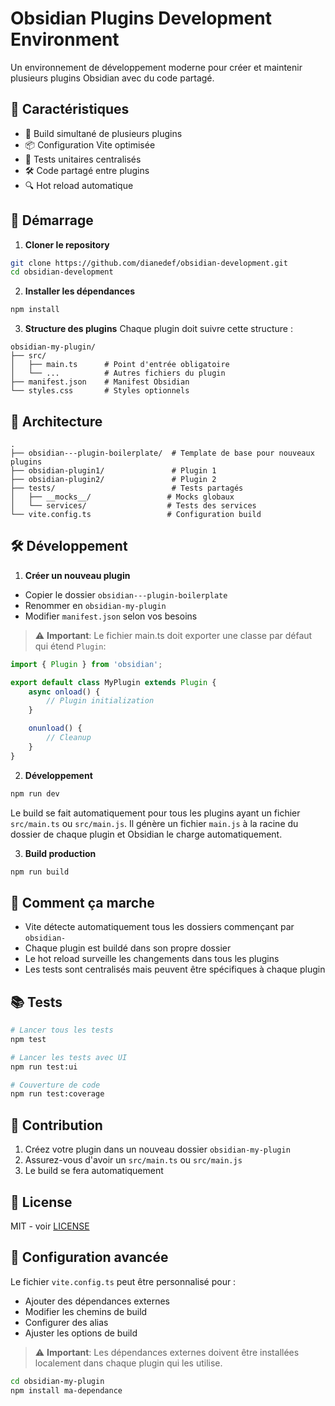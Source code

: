 # Obsidian Plugins Development Environment

Un environnement de développement moderne pour créer et maintenir plusieurs plugins Obsidian avec du code partagé.

## 🌟 Caractéristiques

- 🔄 Build simultané de plusieurs plugins
- 📦 Configuration Vite optimisée
- 🧪 Tests unitaires centralisés
- 🛠 Code partagé entre plugins
- 🔍 Hot reload automatique

## 🚀 Démarrage

1. **Cloner le repository**
```bash
git clone https://github.com/dianedef/obsidian-development.git
cd obsidian-development
```

2. **Installer les dépendances**
```bash
npm install
```

3. **Structure des plugins**
Chaque plugin doit suivre cette structure :
```
obsidian-my-plugin/
├── src/
│   ├── main.ts      # Point d'entrée obligatoire
│   └── ...          # Autres fichiers du plugin
├── manifest.json    # Manifest Obsidian
└── styles.css       # Styles optionnels
```

## 📁 Architecture

```
.
├── obsidian---plugin-boilerplate/  # Template de base pour nouveaux plugins
├── obsidian-plugin1/               # Plugin 1
├── obsidian-plugin2/               # Plugin 2
├── tests/                          # Tests partagés
│   ├── __mocks__/                 # Mocks globaux
│   └── services/                  # Tests des services
└── vite.config.ts                 # Configuration build
```

## 🛠 Développement

1. **Créer un nouveau plugin**
- Copier le dossier `obsidian---plugin-boilerplate`
- Renommer en `obsidian-my-plugin`
- Modifier `manifest.json` selon vos besoins

> ⚠️ **Important**: Le fichier main.ts doit exporter une classe par défaut qui étend `Plugin`:
```typescript
import { Plugin } from 'obsidian';

export default class MyPlugin extends Plugin {
    async onload() {
        // Plugin initialization
    }

    onunload() {
        // Cleanup
    }
}
```

2. **Développement**
```bash
npm run dev
```
Le build se fait automatiquement pour tous les plugins ayant un fichier `src/main.ts` ou `src/main.js`. Il génère un fichier `main.js` à la racine du dossier de chaque plugin et Obsidian le charge automatiquement.

3. **Build production**
```bash
npm run build
```

## 🔄 Comment ça marche

- Vite détecte automatiquement tous les dossiers commençant par `obsidian-`
- Chaque plugin est buildé dans son propre dossier
- Le hot reload surveille les changements dans tous les plugins
- Les tests sont centralisés mais peuvent être spécifiques à chaque plugin

## 📚 Tests

```bash
# Lancer tous les tests
npm test

# Lancer les tests avec UI
npm run test:ui

# Couverture de code
npm run test:coverage
```

## 🤝 Contribution

1. Créez votre plugin dans un nouveau dossier `obsidian-my-plugin`
2. Assurez-vous d'avoir un `src/main.ts` ou `src/main.js`
3. Le build se fera automatiquement

## 📄 License

MIT - voir [LICENSE](./LICENSE)

## 🔧 Configuration avancée

Le fichier `vite.config.ts` peut être personnalisé pour :
- Ajouter des dépendances externes
- Modifier les chemins de build
- Configurer des alias
- Ajuster les options de build

> ⚠️ **Important**: Les dépendances externes doivent être installées localement dans chaque plugin qui les utilise.
```bash
cd obsidian-my-plugin
npm install ma-dependance
```